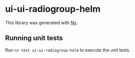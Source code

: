 # ui-ui-radiogroup-helm

This library was generated with [Nx](https://nx.dev).

## Running unit tests

Run `nx test ui-ui-radiogroup-helm` to execute the unit tests.
